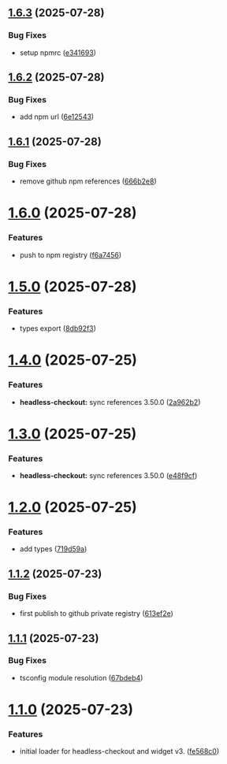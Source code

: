 ## [1.6.3](https://github.com/UpStreamPay/web-sdk/compare/v1.6.2...v1.6.3) (2025-07-28)


### Bug Fixes

* setup npmrc ([e341693](https://github.com/UpStreamPay/web-sdk/commit/e34169362dba79993d50a9e71c00892e60808ab4))



## [1.6.2](https://github.com/UpStreamPay/web-sdk/compare/v1.6.1...v1.6.2) (2025-07-28)


### Bug Fixes

* add npm url ([6e12543](https://github.com/UpStreamPay/web-sdk/commit/6e125430cce66bc4ceb830c063b1c4a43323c4f3))



## [1.6.1](https://github.com/UpStreamPay/web-sdk/compare/v1.6.0...v1.6.1) (2025-07-28)


### Bug Fixes

* remove github npm references ([666b2e8](https://github.com/UpStreamPay/web-sdk/commit/666b2e8818adbe4a4b550abbcd6a33ffa3d95eae))



# [1.6.0](https://github.com/UpStreamPay/web-sdk/compare/v1.5.0...v1.6.0) (2025-07-28)


### Features

* push to npm registry ([f6a7456](https://github.com/UpStreamPay/web-sdk/commit/f6a7456ad31aca8133288c45823fb8b4bfdc7a72))



# [1.5.0](https://github.com/UpStreamPay/web-sdk/compare/v1.4.0...v1.5.0) (2025-07-28)


### Features

* types export ([8db92f3](https://github.com/UpStreamPay/web-sdk/commit/8db92f35e22b28c13eb689dcea447c051aa95cc2))



# [1.4.0](https://github.com/UpStreamPay/web-sdk/compare/v1.3.0...v1.4.0) (2025-07-25)


### Features

* **headless-checkout:** sync references 3.50.0 ([2a962b2](https://github.com/UpStreamPay/web-sdk/commit/2a962b21a7b3398e2f56a72bde09e1e21ceca72d))



# [1.3.0](https://github.com/UpStreamPay/web-sdk/compare/v1.2.0...v1.3.0) (2025-07-25)


### Features

* **headless-checkout:** sync references 3.50.0 ([e48f9cf](https://github.com/UpStreamPay/web-sdk/commit/e48f9cf90114c64b95763be0be032bca11ab9e4a))



# [1.2.0](https://github.com/UpStreamPay/web-sdk/compare/v1.1.2...v1.2.0) (2025-07-25)


### Features

* add types ([719d59a](https://github.com/UpStreamPay/web-sdk/commit/719d59a0322f933b03633c6d5d85fa66e025774f))



## [1.1.2](https://github.com/UpStreamPay/web-sdk/compare/v1.1.1...v1.1.2) (2025-07-23)


### Bug Fixes

* first publish to github private registry ([613ef2e](https://github.com/UpStreamPay/web-sdk/commit/613ef2e2c5dafc9a6615474d03edd38462c9ae5b))



## [1.1.1](https://github.com/UpStreamPay/web-sdk/compare/v1.1.0...v1.1.1) (2025-07-23)


### Bug Fixes

* tsconfig module resolution ([67bdeb4](https://github.com/UpStreamPay/web-sdk/commit/67bdeb4c3132b6532dfaa5527326d9a8d1d7e3d7))



# [1.1.0](https://github.com/UpStreamPay/web-sdk/compare/fe568c0f0a0fb3e230228f49dc584f045f09559a...v1.1.0) (2025-07-23)


### Features

* initial loader for headless-checkout and widget v3. ([fe568c0](https://github.com/UpStreamPay/web-sdk/commit/fe568c0f0a0fb3e230228f49dc584f045f09559a))



